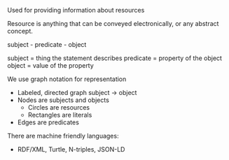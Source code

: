 Used for providing information about resources

Resource is anything that can be conveyed electronically, or any abstract concept.

subject - predicate - object

subject = thing the statement describes
predicate = property of the object
object = value of the property

We use graph notation for representation
- Labeled, directed graph subject -> object
- Nodes are subjects and objects
	- Circles are resources
	- Rectangles are literals
- Edges are predicates

There are machine friendly languages:
- RDF/XML, Turtle, N-triples, JSON-LD